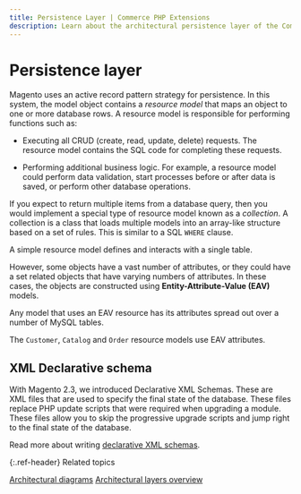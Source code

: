 ```yaml
---
title: Persistence Layer | Commerce PHP Extensions
description: Learn about the architectural persistence layer of the Commerce framework.
---
```


# Persistence layer

Magento uses an active record pattern strategy for persistence. In this system, the model object contains a *resource model* that maps an object to one or more database rows. A resource model is responsible for performing functions such as:

*  Executing all CRUD (create, read, update, delete) requests. The resource model contains the SQL code for completing these requests.

*  Performing additional business logic. For example, a resource model could perform data validation, start processes before or after data is saved, or perform other database operations.

If you expect to return multiple items from a database query, then you would implement a special type of resource model known as a *collection*. A collection is a class that loads multiple models into an array-like structure based on a set of rules. This is similar to a SQL `WHERE` clause.

A simple resource model defines and interacts with a single table.

However, some objects have a vast number of attributes, or they could have a set related objects that have varying numbers of attributes. In these cases, the objects are constructed using **Entity-Attribute-Value (EAV)** models.

Any model that uses an EAV resource has its attributes spread out over a number of MySQL tables.

The `Customer`, `Catalog` and `Order` resource models use EAV attributes.

## XML Declarative schema

With Magento 2.3, we introduced Declarative XML Schemas.
These are XML files that are used to specify the final state of the database.
These files replace PHP update scripts that were required when upgrading a module.
These files allow you to skip the progressive upgrade scripts and jump right to the final state of the database.

Read more about writing [declarative XML schemas][].

{:.ref-header}
Related topics

[Architectural diagrams](https://devdocs.magento.com/guides/v2.4/architecture/archi_perspectives/arch_diagrams.html)
[Architectural layers overview](https://devdocs.magento.com/guides/v2.4/architecture/archi_perspectives/ALayers_intro.html)

<!-- Link Definitions -->
[declarative XML schemas]: https://devdocs.magento.com/guides/v2.4/extension-dev-guide/declarative-schema/db-schema.html
